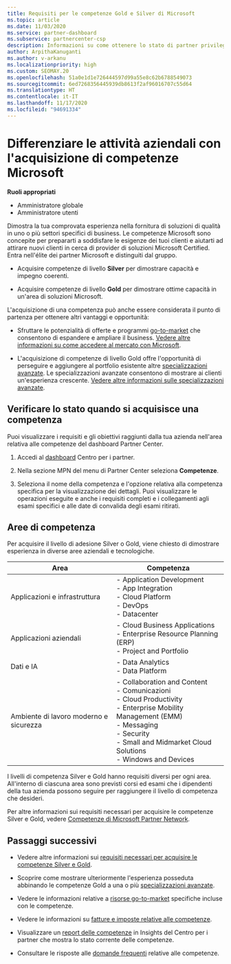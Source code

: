 ```yaml
---
title: Requisiti per le competenze Gold e Silver di Microsoft
ms.topic: article
ms.date: 11/03/2020
ms.service: partner-dashboard
ms.subservice: partnercenter-csp
description: Informazioni su come ottenere lo stato di partner privilegiato di Microsoft e attrarre nuovi clienti soddisfacendo i requisiti di competenza necessari per ottenere i livelli di adesione Gold e Silver.
author: ArpithaKanuganti
ms.author: v-arkanu
ms.localizationpriority: high
ms.custom: SEOMAY.20
ms.openlocfilehash: 51a0e1d1e726444597d99a55e8c62b6788549073
ms.sourcegitcommit: 6ed7268356445939db8613f2af96016707c55d64
ms.translationtype: HT
ms.contentlocale: it-IT
ms.lasthandoff: 11/17/2020
ms.locfileid: "94691334"
---
```

# <a name="differentiate-your-business-by-attaining-microsoft-competencies"></a>Differenziare le attività aziendali con l'acquisizione di competenze Microsoft

**Ruoli appropriati**
- Amministratore globale
- Amministratore utenti

Dimostra la tua comprovata esperienza nella fornitura di soluzioni di qualità in uno o più settori specifici di business. Le competenze Microsoft sono concepite per prepararti a soddisfare le esigenze dei tuoi clienti e aiutarti ad attirare nuovi clienti in cerca di provider di soluzioni Microsoft Certified. Entra nell'élite dei partner Microsoft e distinguiti dal gruppo.

- Acquisire competenze di livello **Silver** per dimostrare capacità e impegno coerenti.

- Acquisire competenze di livello **Gold** per dimostrare ottime capacità in un'area di soluzioni Microsoft.

L'acquisizione di una competenza può anche essere considerata il punto di partenza per ottenere altri vantaggi e opportunità:

- Sfruttare le potenzialità di offerte e programmi [go-to-market](mpn-learn-about-go-to-market-benefits.md) che consentono di espandere e ampliare il business. [Vedere altre informazioni su come accedere al mercato con Microsoft](https://partner.microsoft.com/solutions/go-to-market).

- L'acquisizione di competenze di livello Gold offre l'opportunità di perseguire e aggiungere al portfolio esistente altre [specializzazioni avanzate](advanced-specializations.md). Le specializzazioni avanzate consentono di mostrare ai clienti un'esperienza crescente. [Vedere altre informazioni sulle specializzazioni avanzate](https://partner.microsoft.com/membership/advanced-specialization).

## <a name="check-your-status-as-you-attain-a-competency"></a>Verificare lo stato quando si acquisisce una competenza

Puoi visualizzare i requisiti e gli obiettivi raggiunti dalla tua azienda nell'area relativa alle competenze del dashboard Partner Center.

1. Accedi al [dashboard](https://partner.microsoft.com/dashboard/home) Centro per i partner.

2. Nella sezione MPN del menu di Partner Center seleziona **Competenze**.

3. Seleziona il nome della competenza e l'opzione relativa alla competenza specifica per la visualizzazione dei dettagli. Puoi visualizzare le operazioni eseguite e anche i requisiti completi e i collegamenti agli esami specifici e alle date di convalida degli esami ritirati.

## <a name="competency-areas"></a>Aree di competenza

Per acquisire il livello di adesione Silver o Gold, viene chiesto di dimostrare esperienza in diverse aree aziendali e tecnologiche.

|**Area**            |**Competenza**                    |
|--------------------|--------------------------------|
|Applicazioni e infrastruttura| - Application Development<br/> - App Integration<br/> - Cloud Platform<br/> - DevOps<br/> - Datacenter |
|Applicazioni aziendali | - Cloud Business Applications</br> - Enterprise Resource Planning (ERP)</br> - Project and Portfolio |
|Dati e IA| - Data Analytics<br/> - Data Platform |
|Ambiente di lavoro moderno e sicurezza | - Collaboration and Content<br/> - Comunicazioni<br/> - Cloud Productivity<br/> - Enterprise Mobility Management (EMM)<br/> - Messaging<br/> - Security<br/> - Small and Midmarket Cloud Solutions<br/> - Windows and Devices |

I livelli di competenza Silver e Gold hanno requisiti diversi per ogni area. All'interno di ciascuna area sono previsti corsi ed esami che i dipendenti della tua azienda possono seguire per raggiungere il livello di competenza che desideri. 

Per altre informazioni sui requisiti necessari per acquisire le competenze Silver e Gold, vedere [Competenze di Microsoft Partner Network](https://partner.microsoft.com/membership/competencies).

## <a name="next-steps"></a>Passaggi successivi

- Vedere altre informazioni sui [requisiti necessari per acquisire le competenze Silver e Gold](https://partner.microsoft.com/membership/competencies).

- Scoprire come mostrare ulteriormente l'esperienza posseduta abbinando le competenze Gold a una o più [specializzazioni avanzate](advanced-specializations.md).

- Vedere le informazioni relative a [risorse go-to-market](mpn-learn-about-go-to-market-benefits.md) specifiche incluse con le competenze.

- Vedere le informazioni su [fatture e imposte relative alle competenze](mpn-view-print-maps-invoice.md).

- Visualizzare un [report delle competenze](pci-competencies-report.md) in Insights del Centro per i partner che mostra lo stato corrente delle competenze.

- Consultare le risposte alle [domande frequenti](competencies-faq.md) relative alle competenze.
